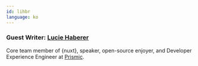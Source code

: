 ```yaml
---
id: lihbr
language: ko
---
```


### Guest Writer: [Lucie Haberer](https://lihbr.com/)

Core team member of {nuxt}, speaker, open-source enjoyer, and Developer Experience Engineer at [Prismic](https://prismic.io/).
